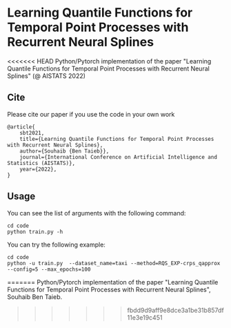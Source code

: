 # Learning Quantile Functions for Temporal Point Processes with Recurrent Neural Splines

<<<<<<< HEAD
Python/Pytorch implementation of the paper "Learning Quantile Functions for Temporal Point Processes with Recurrent Neural Splines" (@ AISTATS 2022)

## Cite
Please cite our paper if you use the code in your own work
```
@article{
    sbt2021,
    title={Learning Quantile Functions for Temporal Point Processes with Recurrent Neural Splines},
    author={Souhaib {Ben Taieb}},
    journal={International Conference on Artificial Intelligence and Statistics (AISTATS)},
    year={2022},
}
```

## Usage

You can see the list of arguments with the following command:

```
cd code
python train.py -h
```

You can try the following example:

```
cd code
python -u train.py  --dataset_name=taxi --method=RQS_EXP-crps_qapprox  --config=5 --max_epochs=100
```
=======
Python/Pytorch implementation of the paper "Learning Quantile Functions for Temporal Point Processes with Recurrent Neural Splines", Souhaib Ben Taieb.
>>>>>>> fbdd9d9aff9e8dce3a1be31b857df11e3e19c451
